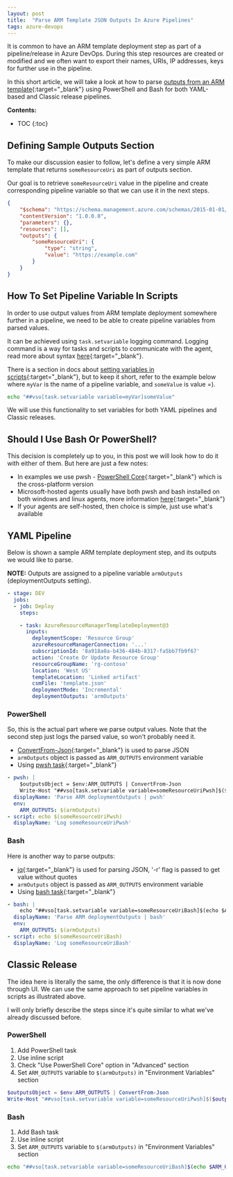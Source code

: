 ```yaml
---
layout: post
title:  "Parse ARM Template JSON Outputs In Azure Pipelines"
tags: azure-devops
---
```


It is common to have an ARM template deployment step as part of a pipeline/release in Azure DevOps. During this step resources are created or modified and we often want to export their names, URIs, IP addresses, keys for further use in the pipeline.

In this short article, we will take a look at how to parse [outputs from an ARM template](https://docs.microsoft.com/en-us/azure/azure-resource-manager/templates/template-outputs?tabs=azure-powershell){:target="_blank"} using PowerShell and Bash for both YAML-based and Classic release pipelines.

**Contents:**
* TOC
{:toc}


## Defining Sample Outputs Section

To make our discussion easier to follow, let's define a very simple ARM template that returns `someResourceUri` as part of outputs section.

Our goal is to retrieve `someResourceUri` value in the pipeline and create corresponding pipeline variable so that we can use it in the next steps.

```json
{
    "$schema": "https://schema.management.azure.com/schemas/2015-01-01/deploymentTemplate.json#",
    "contentVersion": "1.0.0.0",
    "parameters": {},
    "resources": [],
    "outputs": {
        "someResourceUri": {
            "type": "string",
            "value": "https://example.com"
        }
    }
}
```


## How To Set Pipeline Variable In Scripts

In order to use output values from ARM template deployment somewhere further in a pipeline, we need to be able to create pipeline variables from parsed values.

It can be achieved using `task.setvariable` logging command. Logging command is a way for tasks and scripts to communicate with the agent, read more about syntax [here](https://docs.microsoft.com/en-us/azure/devops/pipelines/scripts/logging-commands?view=azure-devops&tabs=powershell){:target="_blank"}.

There is a section in docs about [setting variables in scripts](https://docs.microsoft.com/en-us/azure/devops/pipelines/process/variables?view=azure-devops&tabs=yaml%2Cbatch#set-variables-in-scripts){:target="_blank"}, but to keep it short, refer to the example below where `myVar` is the name of a pipeline variable, and `someValue` is value =).

```bash
echo "##vso[task.setvariable variable=myVar]someValue"
```

We will use this functionality to set variables for both YAML pipelines and Classic releases.


## Should I Use Bash Or PowerShell?

This decision is completely up to you, in this post we will look how to do it with either of them. But here are just a few notes:

- In examples we use pwsh - [PowerShell Core](https://github.com/PowerShell/PowerShell){:target="_blank"} which is the cross-platform version
- Microsoft-hosted agents usually have both pwsh and bash installed on both windows and linux agents, more information [here](https://docs.microsoft.com/en-us/azure/devops/pipelines/agents/hosted?view=azure-devops&tabs=yaml#software){:target="_blank"}
- If your agents are self-hosted, then choice is simple, just use what's available


## YAML Pipeline

Below is shown a sample ARM template deployment step, and its outputs we would like to parse.

**NOTE:** Outputs are assigned to a pipeline variable `armOutputs` (deploymentOutputs setting).

```yaml
- stage: DEV
  jobs:
  - job: Deploy
    steps:

    - task: AzureResourceManagerTemplateDeployment@3
      inputs:
        deploymentScope: 'Resource Group'
        azureResourceManagerConnection: '...'
        subscriptionId: '8a918a0a-b436-484b-8317-fa5bb7fb9f67'
        action: 'Create Or Update Resource Group'
        resourceGroupName: 'rg-contoso'
        location: 'West US'
        templateLocation: 'Linked artifact'
        csmFile: 'template.json'
        deploymentMode: 'Incremental'
        deploymentOutputs: 'armOutputs'
```

### PowerShell

So, this is the actual part where we parse output values. Note that the second step just logs the parsed value, so won't probably need it.

- [ConvertFrom-Json](https://docs.microsoft.com/en-us/powershell/module/microsoft.powershell.utility/convertfrom-json?view=powershell-7.1){:target="_blank"} is used to parse JSON
- `armOutputs` object is passed as `ARM_OUTPUTS` environment variable
- Using [pwsh task](https://docs.microsoft.com/en-us/azure/devops/pipelines/tasks/utility/powershell?view=azure-devops){:target="_blank"}

```yaml
- pwsh: |
    $outputsObject = $env:ARM_OUTPUTS | ConvertFrom-Json
    Write-Host "##vso[task.setvariable variable=someResourceUriPwsh]$($outputsObject.someResourceUri.value)"
  displayName: 'Parse ARM deploymentOutputs | pwsh'
  env:
    ARM_OUTPUTS: $(armOutputs)
- script: echo $(someResourceUriPwsh)
  displayName: 'Log someResourceUriPwsh'
```

### Bash

Here is another way to parse outputs:

- [jq](https://stedolan.github.io/jq/){:target="_blank"} is used for parsing JSON, '-r' flag is passed to get value without quotes
- `armOutputs` object is passed as `ARM_OUTPUTS` environment variable
- Using [bash task](https://docs.microsoft.com/en-us/azure/devops/pipelines/tasks/utility/bash?view=azure-devops){:target="_blank"}

```yaml
- bash: |
    echo "##vso[task.setvariable variable=someResourceUriBash]$(echo $ARM_OUTPUTS | jq -r '.someResourceUri.value')"
  displayName: 'Parse ARM deploymentOutputs | bash'
  env:
    ARM_OUTPUTS: $(armOutputs)
- script: echo $(someResourceUriBash)
  displayName: 'Log someResourceUriBash'
```


## Classic Release

The idea here is literally the same, the only difference is that it is now done through UI. We can use the same approach to set pipeline variables in scripts as illustrated above.

I will only briefly describe the steps since it's quite similar to what we've already discussed before.

### PowerShell

1. Add PowerShell task
2. Use inline script
3. Check "Use PowerShell Core" option in "Advanced" section
4. Set `ARM_OUTPUTS` variable to `$(armOutputs)` in "Environment Variables" section

```powershell
$outputsObject = $env:ARM_OUTPUTS | ConvertFrom-Json
Write-Host "##vso[task.setvariable variable=someResourceUriPwsh]$($outputsObject.someResourceUri.value)"
```

### Bash

1. Add Bash task
2. Use inline script
3. Set `ARM_OUTPUTS` variable to `$(armOutputs)` in "Environment Variables" section

```bash
echo "##vso[task.setvariable variable=someResourceUriBash]$(echo $ARM_OUTPUTS | jq -r '.someResourceUri.value')"
```
